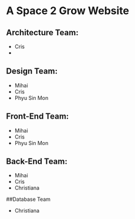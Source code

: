 # A Space 2 Grow Website
## Architecture Team:
- Cris
- 

## Design Team:
- Mihai
- Cris
- Phyu Sin Mon

## Front-End Team:
- Mihai
- Cris
- Phyu Sin Mon

## Back-End Team:
- Mihai
- Cris
- Christiana

##Database Team
- Christiana
